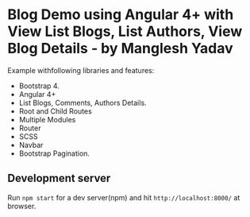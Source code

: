 
# Blog Demo using Angular 4+ with View List Blogs, List Authors, View Blog Details - by Manglesh Yadav

Example withfollowing libraries and features:
* Bootstrap 4.
* Angular 4+
* List Blogs, Comments, Authors Details.
* Root and Child Routes
* Multiple Modules
* Router
* SCSS
* Navbar
* Bootstrap Pagination.


## Development server

Run `npm start` for a dev server(npm) and hit `http://localhost:8000/` at browser.


